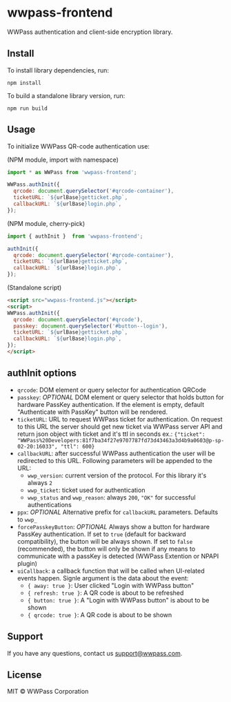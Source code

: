 # wwpass-frontend

WWPass authentication and client-side encryption library.

## Install

To install library dependencies, run:

```shell
npm install
```

To build a standalone library version, run:

```shell
npm run build
```

## Usage

To initialize WWPass QR-code authentication use:

(NPM module, import with namespace)
```js
import * as WWPass from 'wwpass-frontend';

WWPass.authInit({
  qrcode: document.querySelector('#qrcode-container'),
  ticketURL: `${urlBase}getticket.php`,
  callbackURL: `${urlBase}login.php`,
});
```

(NPM module, cherry-pick)
```js
import { authInit }  from 'wwpass-frontend';

authInit({
  qrcode: document.querySelector('#qrcode-container'),
  ticketURL: `${urlBase}getticket.php`,
  callbackURL: `${urlBase}login.php`,
});
```

(Standalone script)
```html
<script src="wwpass-frontend.js"></script>
<script>
WWPass.authInit({
  qrcode: document.querySelector('#qrcode'),
  passkey: document.querySelector('#button--login'),
  ticketURL: `${urlBase}getticket.php`,
  callbackURL: `${urlBase}login.php`,
});
</script>
```

## authInit options
 - `qrcode`: DOM element or query selector for authentication QRCode
 - `passkey`: *OPTIONAL* DOM element or query selector that holds button for hardware PassKey authentication. If the element is empty, default "Authenticate with PassKey" button will be rendered.
 - `ticketURL`: URL to request WWPass ticket for authentication. On request to this URL the server should get new ticket via WWPass server API and return json object with ticket and it's ttl in seconds ex.: `{"ticket": "WWPass%20Developers:81f7ba34f27e9707787fd73d43463a3d4b9a0603@p-sp-02-20:16033", "ttl": 600}`
 - `callbackURL`: after successful WWPass authentication the user will be redirected to this URL. Following parameters will be appended to the URL:
    - `wwp_version`: current version of the protocol. For this library it's always `2`
    - `wwp_ticket`: ticket used for authentication
    - `wwp_status` and `wwp_reason`: always `200`, `"OK"` for successful authentications
 - `ppx`: *OPTIONAL* Alternative prefix for `callbackURL` parameters. Defaults to `wwp_`
 - `forcePasskeyButton`: *OPTIONAL* Always show a button for hardware PassKey authentication. If set to `true` (default for backward compatibility), the button will be always shown. If set to `false` (recommended), the button will only be shown if any means to communicate with a passKey is detected (WWPass Extention or NPAPI plugin)
 - `uiCallback`: a callback function that will be called when UI-related events happen. Signle argument is the data about the event:
    - `{ away: true }`: User clicked "Login with WWPass button"
    - `{ refresh: true }`: A QR code is about to be refreshed
    - `{ button: true }`: A "Login with WWPass button" is about to be shown
    - `{ qrcode: true }`: A QR code is about to be shown

## Support

If you have any questions, contact us support@wwpass.com.

## License

MIT © WWPass Corporation